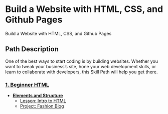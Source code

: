 # Build a Website with HTML, CSS, and Github Pages

Build a Website with HTML, CSS, and Github Pages

## Path Description

One of the best ways to start coding is by building websites. Whether you want to tweak your business’s site, hone your web development skills, or learn to collaborate with developers, this Skill Path will help you get there.

### [1. Beginner HTML](html)
  - **[Elements and Structure](html/elements_and_structure)**
    * [Lesson: Intro to HTML](html/elements_and_structure/lesson)
    * [Project: Fashion Blog](html/elements_and_structure/project)
